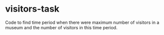 # visitors-task
Code to find time period when there were maximum number of visitors in a museum and the number of visitors in this time period.
